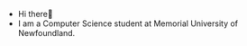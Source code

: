 - Hi there👋 
- I am a Computer Science student at Memorial University of Newfoundland.

<!---
akabatov/akabatov is a ✨ special ✨ repository because its `README.md` (this file) appears on your GitHub profile.
You can click the Preview link to take a look at your changes.
--->
